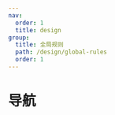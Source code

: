 ```yaml
---
nav:
  order: 1
  title: design
group:
  title: 全局规则
  path: /design/global-rules
  order: 1
---
```


# 导航
